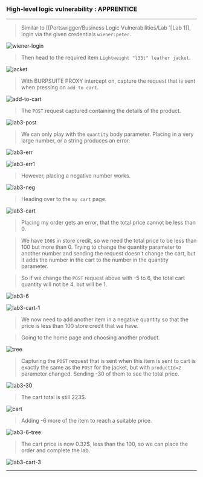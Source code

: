 
### High-level logic vulnerability : APPRENTICE

---

> Similar to [[Portswigger/Business Logic Vulnerabilities/Lab 1|Lab 1]], login via the given credentials `wiener:peter`.

![wiener-login](./screenshots/wiener-login.png)

> Then head to the required item `Lightweight "l33t" leather jacket`.

![jacket](./screenshots/jacker.png)


> With BURPSUITE PROXY intercept on, capture the request that is sent when pressing on `add to cart`.

![add-to-cart](./screenshots/add-to-cart.png)

> The `POST` request captured containing the details of the product.

![lab3-post](./screenshots/lab3-post.png)

> We can only play with the `quantity` body parameter.
> Placing in a very large number, or a string produces an error.

![lab3-err](./screenshots/lab3-err.png)

![lab3-err1](./screenshots/lab3-err1.png)

> However, placing a negative number works.

![lab3-neg](./screenshots/lab3-neg.png)

> Heading over to the `my cart` page.

![lab3-cart](./screenshots/lab3-cart.png)
> Placing my order gets an error, that the total price cannot be less than 0.

> We have `100$` in store credit, so we need the total price to be less than 100 but more than 0.
> Trying to change the quantity parameter to another number and sending the request doesn't change the cart, but it adds the number in the cart to the number in the quantity parameter.

> So if we change the `POST` request above with -5 to 6, the total cart quantity will not be 4, but will be 1.

![lab3-6](./screenshots/lab3-6.png)

![lab3-cart-1](./screenshots/lab3-cart-1.png)

> We now need to add another item in a negative quantity so that the price is less than 100 store credit that we have.

> Going to the home page and choosing another product.

![tree](./screenshots/tree.png)

> Capturing the `POST` request that is sent when this item is sent to cart is exactly the same as the `POST` for the jacket, but with `productId=2` parameter changed.
> Sending -30 of them to see the total price.

![lab3-30](./screenshots/lab3-30.png)

> The cart total is still 223$.

![cart](./screenshots/lab3-cart-2.png)

> Adding -6 more of the item to reach a suitable price.

![lab3-6-tree](./screenshots/lab3-6-tree.png)

> The cart price is now 0.32$, less than the 100, so we can place the order and complete the lab.

![lab3-cart-3](./screenshots/lab3-cart-3.png)

---
